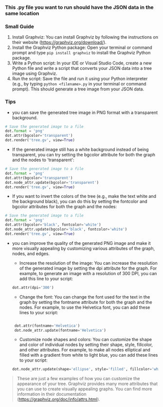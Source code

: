 ### This .py file you want to run should have the JSON data in the same location

### Small Guide


1. Install Graphviz: You can install Graphviz by following the instructions on their website (https://graphviz.org/download/).
2. Install the Graphviz Python package: Open your terminal or command prompt and type `pip install graphviz` to install the Graphviz Python package.
3. Write a Python script: In your IDE or Visual Studio Code, create a new Python file and write a script that converts your JSON data into a tree image using Graphviz. 
4. Run the script: Save the file and run it using your Python interpreter (e.g., by typing `python <filename>.py` in your terminal or command prompt). This should generate a tree image from your JSON data.



### Tips

- you can save the generated tree image in PNG format with a transparent background.

```py
# Save the generated image to a file
dot.format = 'png'
dot.attr(bgcolor='transparent')
dot.render('tree.gv', view=True)
```
- If the generated image still has a white background instead of being transparent, you can try setting the bgcolor attribute for both the graph and the nodes to 'transparent':

```py
# Save the generated image to a file
dot.format = 'png'
dot.attr(bgcolor='transparent')
dot.node_attr.update(bgcolor='transparent')
dot.render('tree.gv', view=True)
```


- If you want to invert the colors of the tree (e.g., make the text white and the background black), you can do this by setting the fontcolor and bgcolor attributes for both the graph and the nodes:

```py
# Save the generated image to a file
dot.format = 'png'
dot.attr(bgcolor='black', fontcolor='white')
dot.node_attr.update(bgcolor='black', fontcolor='white')
dot.render('tree.gv', view=True)
```

- you can improve the quality of the generated PNG image and make it more visually appealing by customizing various attributes of the graph, nodes, and edges.

  - Increase the resolution of the image: You can increase the resolution of the generated image by setting the dpi attribute for the graph. For example, to generate an image with a resolution of 300 DPI, you can add this line to your script:
  
  ```py
  dot.attr(dpi='300')
  ```

  - Change the font: You can change the font used for the text in the graph by setting the fontname attribute for both the graph and the nodes. For example, to use the Helvetica font, you can add these lines to your script:
  
  ```py

   dot.attr(fontname='Helvetica')
   dot.node_attr.update(fontname='Helvetica')
  ```

  - Customize node shapes and colors: You can customize the shape and color of individual nodes by setting their shape, style, fillcolor, and other attributes. For example, to make all nodes elliptical and filled with a gradient from white to light blue, you can add these lines to your script:
  
  ```py
  dot.node_attr.update(shape='ellipse', style='filled', fillcolor='white:lightblue')
  ```

> These are just a few examples of how you can customize the appearance of your tree. Graphviz provides many more attributes that you can use to create visually appealing graphs. You can find more information in their documentation (https://graphviz.org/doc/info/attrs.html).




